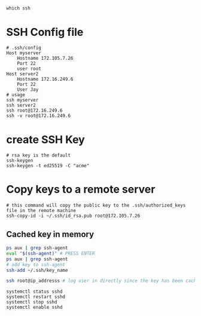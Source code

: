 ##
```shell
which ssh
```
# SSH Config file
```shell
# .ssh/config
Host myserver
    Hostname 172.105.7.26
    Port 22
    user root
Host server2
    Hostname 172.16.249.6
    Port 22
    User Jay
# usage
ssh myserver
ssh server2
ssh root@172.16.249.6
ssh -v root@172.16.249.6
```
# create SSH Key
```shell
# rsa key is the default
ssh-keygen
ssh-keygen -t ed25519 -C "acme"
```

# Copy keys to a remote server
```shell
# this command will copy the public key to the .ssh/authorized_keys file in the remote machine
ssh-copy-id -i ~/.ssh/id_rsa.pub root@172.105.7.26
```

## Cached key in memory
```sh
ps aux | grep ssh-agent
eval "$(ssh-agent)" # PRESS ENTER
ps aux | grep ssh-agent
# add key to ssh-agent
ssh-add ~/.ssh/key_name

ssh root@ip_addresss # log user in directly since the key has been cached in memory
```

```shell
systemctl status sshd
systemctl restart sshd
systemctl stop sshd
systemctl enable sshd
```